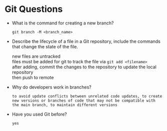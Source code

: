 # Git Questions

- What is the command for creating a new branch?

  `git branch -M <branch_name>`

- Describe the lifecycle of a file in a Git repository, include the commands that change the state of the file.

  new files are untracked  
  files must be added for git to track the file via 
  `git add <filename>`  
  after adding, commit the changes to the repository to update the local repository  
  then push to remote

- Why do developers work in branches?

  `to avoid update conflicts between unrelated code updates, to create new versions or branches of code that may not be compatible with the main branch, to maintain different versions`

- Have you used Git before?

  `yes`

